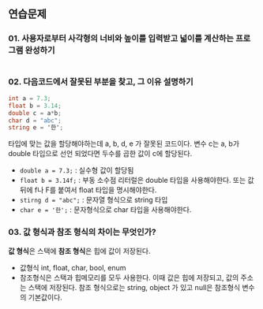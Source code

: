 ## 연습문제
### 01. 사용자로부터 사각형의 너비와 높이를 입력받고 넓이를 계산하는 프로그램 완성하기
```c#

```

### 02. 다음코드에서 잘못된 부분을 찾고, 그 이유 설명하기
```C#
int a = 7.3;
float b = 3.14;
double c = a*b;
char d = "abc";
string e = '한';
```
타입에 맞는 값을 할당해야하는데 a, b, d, e 가 잘못된 코드이다. 
변수 c는 a, b가 double 타입으로 선언 되었다면 두수를 곱한 값이 c에 할당된다.

- `double a = 7.3;` : 실수형 값이 할당됨
- `float b = 3.14f;` : 부동 소수점 리터럴은 double 타입을 사용해야한다. 또는 값 뒤에 f나 F를 붙여서 float 타입을 명시해야한다.
- `stirng d = "abc";` : 문자열 형식으로 string 타입
- `char e = '한';` : 문자형식으로 char 타입을 사용해야한다.

### 03. 값 형식과 참조 형식의 차이는 무엇인가? 
**값 형식**은 스택에 **참조 형식**은 힙에 값이 저장된다. 
- 값형식 int, float, char, bool, enum
- 참조형식은 스택과 힙메모리를 모두 사용한다. 이때 값은 힙에 저장되고, 값의 주소는 스택에 저장된다. 참조 형식으로는 string, object 가 있고 null은 참조형식 변수의 기본값이다.
